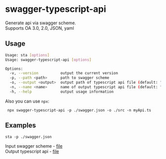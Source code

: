 # swagger-typescript-api  
Generate api via swagger scheme.  
Supports OA 3.0, 2.0, JSON, yaml  

## Usage  

```sh
Usage: sta [options]
Usage: swagger-typescript-api [options]

Options:
  -v, --version          output the current version
  -p, --path <path>      path to swagger scheme
  -o, --output <output>  output path of typescript api file (default: ".")
  -n, --name <name>      name of output typescript api file (default: "api.ts")
  -h, --help             output usage information
```

Also you can use `npx`:  
```
 npx swagger-typescript-api -p ./swagger.json -o ./src -n myApi.ts
```

## Examples  

`sta -p ./swagger.json`  

Input swagger scheme - [file](./swagger.json)  
Output typescript api - [file](./api.ts)  

